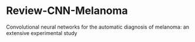 # Review-CNN-Melanoma
Convolutional neural networks for the automatic diagnosis of melanoma: an extensive experimental study
